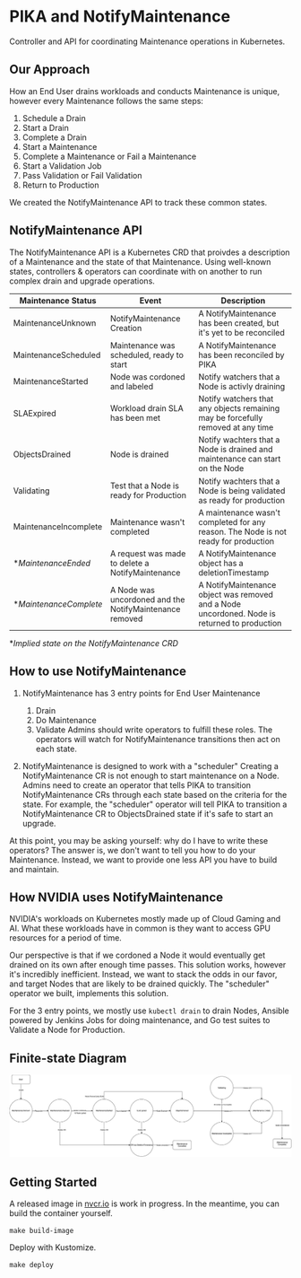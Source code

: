 # PIKA and NotifyMaintenance
Controller and API for coordinating Maintenance operations in Kubernetes.

## Our Approach
How an End User drains workloads and conducts Maintenance is unique, however
every Maintenance follows the same steps:
1. Schedule a Drain
2. Start a Drain
3. Complete a Drain
4. Start a Maintenance
5. Complete a Maintenance or Fail a Maintenance
6. Start a Validation Job
7. Pass Validation or Fail Validation
8. Return to Production

We created the NotifyMaintenance API to track these common states.

## NotifyMaintenance API
The NotifyMaintenance API is a Kubernetes CRD that proivdes a description
of a Maintenance and the state of that Maintenance.  Using well-known states,
controllers & operators can coordinate with on another to run complex drain
and upgrade operations.


| Maintenance Status     | Event                                                      | Description                                                                                    |
|------------------------|------------------------------------------------------------|------------------------------------------------------------------------------------------------|
| MaintenanceUnknown     | NotifyMaintenance Creation                                 | A NotifyMaintenance has been created, but it's yet to be reconciled                            |
| MaintenanceScheduled   | Maintenance was scheduled, ready to start                  | A NotifyMaintenance has been reconciled by PIKA                                                |
| MaintenanceStarted     | Node was cordoned and labeled                              | Notify watchers that a Node is activly draining                                                |
| SLAExpired             | Workload drain SLA has been met                            | Notify watchers that any objects remaining may be forcefully removed at any time               |
| ObjectsDrained         | Node is drained                                            | Notify wachters that a Node is drained and maintenance can start on the Node                   |  
| Validating             | Test that a Node is ready for Production                   | Notify wachters that a Node is being validated as ready for production                         |
| MaintenanceIncomplete  | Maintenance wasn't completed                               | A maintenance wasn't completed for any reason. The Node is not ready for production            |
| *_MaintenanceEnded_    | A request was made to delete a NotifyMaintenance           | A NotifyMaintenance object has a deletionTimestamp                                             |
| *_MaintenanceComplete_ | A Node was uncordoned and the NotifyMaintenance removed    | A NotifyMaintenance object was removed and a Node uncordoned. Node is returned to production   |

*_Implied state on the NotifyMaintenance CRD_

## How to use NotifyMaintenance
1. NotifyMaintenance has 3 entry points for End User Maintenance
   1. Drain
   2. Do Maintenance
   3. Validate
Admins should write operators to fulfill these roles. The operators
will watch for NotifyMaintenance transitions then act on each state.

2. NotifyMaintenance is designed to work with a "scheduler"
Creating a NotifyMaintenance CR is not enough to start maintenance on a Node.
Admins need to create an operator that tells PIKA to transition NotifyMaintenance
CRs through each state based on the criteria for the state. For example, the
"scheduler" operator will tell PIKA to transition a NotifyMaintenance CR to
ObjectsDrained state if it's safe to start an upgrade.

At this point, you may be asking yourself: why do I have to write these operators?
The answer is, we don't want to tell you how to do your Maintenance. Instead, we
want to provide one less API you have to build and maintain.

## How NVIDIA uses NotifyMaintenance
NVIDIA's workloads on Kubernetes mostly made up of Cloud Gaming and AI.
What these workloads have in common is they want to access GPU resources
for a period of time.

Our perspective is that if we cordoned a Node it would eventually get drained
on its own after enough time passes. This solution works, however it's incredibly
inefficient. Instead, we want to stack the odds in our favor, and target Nodes
that are likely to be drained quickly. The "scheduler" operator we built, implements
this solution.

For the 3 entry points, we mostly use `kubectl drain` to drain Nodes,
Ansible powered by Jenkins Jobs for doing maintenance, and Go test suites to
Validate a Node for Production.

## Finite-state Diagram
![NotifyMaintenance Finite-state Diagram](./doc/notifymaintenance_fsm.jpg)

## Getting Started
A released image in [nvcr.io](https://catalog.ngc.nvidia.com/containers) is work in progress.  In the meantime, you can build
the container yourself.
```
make build-image
```

Deploy with Kustomize.
```
make deploy
```
